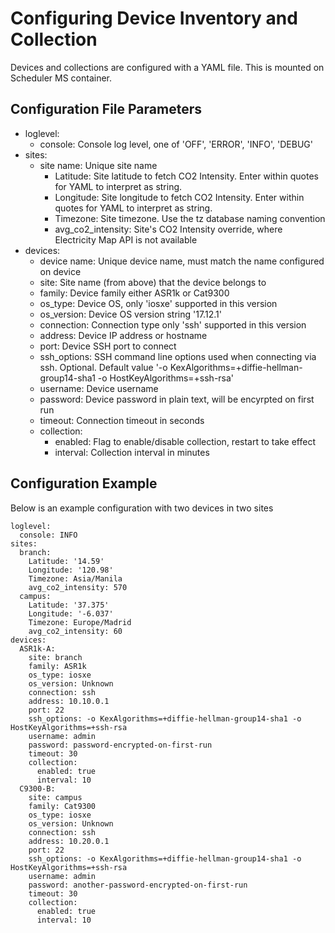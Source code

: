 # Configuring Device Inventory and Collection

Devices and collections are configured with a YAML file. This is mounted on Scheduler MS container.

## Configuration File Parameters

- loglevel:
  - console: Console log level, one of 'OFF', 'ERROR', 'INFO', 'DEBUG'
- sites:
  - site name: Unique site name
    - Latitude: Site latitude to fetch CO2 Intensity. Enter within quotes for YAML to interpret as string.
    - Longitude: Site longitude to fetch CO2 Intensity. Enter within quotes for YAML to interpret as string.
    - Timezone: Site timezone. Use the tz database naming convention
    - avg_co2_intensity: Site's CO2 Intensity override, where Electricity Map API is not available
- devices:
  - device name: Unique device name, must match the name configured on device 
  - site: Site name (from above) that the device belongs to
  - family: Device family either ASR1k or Cat9300
  - os_type: Device OS, only 'iosxe' supported in this version
  - os_version: Device OS version string '17.12.1'
  - connection: Connection type only 'ssh' supported in this version
  - address: Device IP address or hostname
  - port: Device SSH port to connect
  - ssh_options: SSH command line options used when connecting via ssh. Optional. Default value '-o KexAlgorithms=+diffie-hellman-group14-sha1 -o HostKeyAlgorithms=+ssh-rsa'
  - username: Device username
  - password: Device password in plain text, will be encyrpted on first run
  - timeout: Connection timeout in seconds
  - collection:
    - enabled: Flag to enable/disable collection, restart to take effect
    - interval: Collection interval in minutes

## Configuration Example
Below is an example configuration with two devices in two sites
```
loglevel:
  console: INFO
sites:
  branch:
    Latitude: '14.59'
    Longitude: '120.98'
    Timezone: Asia/Manila
    avg_co2_intensity: 570
  campus:
    Latitude: '37.375'
    Longitude: '-6.037'
    Timezone: Europe/Madrid
    avg_co2_intensity: 60
devices:
  ASR1k-A:
    site: branch
    family: ASR1k
    os_type: iosxe
    os_version: Unknown
    connection: ssh
    address: 10.10.0.1
    port: 22
    ssh_options: -o KexAlgorithms=+diffie-hellman-group14-sha1 -o HostKeyAlgorithms=+ssh-rsa
    username: admin
    password: password-encrypted-on-first-run
    timeout: 30
    collection:
      enabled: true
      interval: 10
  C9300-B:
    site: campus
    family: Cat9300
    os_type: iosxe
    os_version: Unknown
    connection: ssh
    address: 10.20.0.1
    port: 22
    ssh_options: -o KexAlgorithms=+diffie-hellman-group14-sha1 -o HostKeyAlgorithms=+ssh-rsa
    username: admin
    password: another-password-encrypted-on-first-run
    timeout: 30
    collection:
      enabled: true
      interval: 10
```

